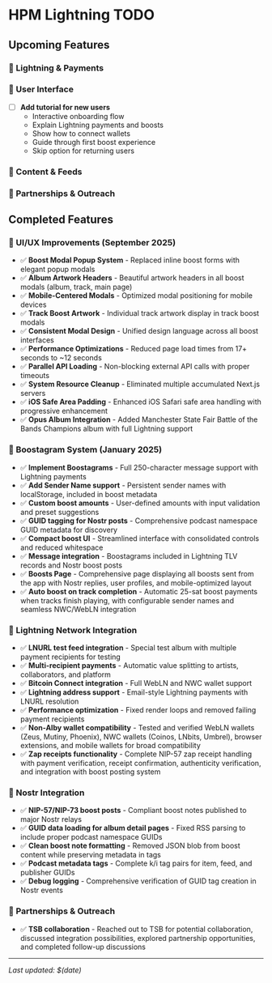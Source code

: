 # HPM Lightning TODO

## Upcoming Features

### 🔋 Lightning & Payments

### 📱 User Interface
- [ ] **Add tutorial for new users**
  - Interactive onboarding flow
  - Explain Lightning payments and boosts
  - Show how to connect wallets
  - Guide through first boost experience
  - Skip option for returning users

### 📡 Content & Feeds

### 🤝 Partnerships & Outreach

## Completed Features

### 🎨 UI/UX Improvements (September 2025)
- ✅ **Boost Modal Popup System** - Replaced inline boost forms with elegant popup modals
- ✅ **Album Artwork Headers** - Beautiful artwork headers in all boost modals (album, track, main page)
- ✅ **Mobile-Centered Modals** - Optimized modal positioning for mobile devices
- ✅ **Track Boost Artwork** - Individual track artwork display in track boost modals
- ✅ **Consistent Modal Design** - Unified design language across all boost interfaces
- ✅ **Performance Optimizations** - Reduced page load times from 17+ seconds to ~12 seconds
- ✅ **Parallel API Loading** - Non-blocking external API calls with proper timeouts
- ✅ **System Resource Cleanup** - Eliminated multiple accumulated Next.js servers
- ✅ **iOS Safe Area Padding** - Enhanced iOS Safari safe area handling with progressive enhancement
- ✅ **Opus Album Integration** - Added Manchester State Fair Battle of the Bands Champions album with full Lightning support

### 🎵 Boostagram System (January 2025)
- ✅ **Implement Boostagrams** - Full 250-character message support with Lightning payments
- ✅ **Add Sender Name support** - Persistent sender names with localStorage, included in boost metadata
- ✅ **Custom boost amounts** - User-defined amounts with input validation and preset suggestions
- ✅ **GUID tagging for Nostr posts** - Comprehensive podcast namespace GUID metadata for discovery
- ✅ **Compact boost UI** - Streamlined interface with consolidated controls and reduced whitespace
- ✅ **Message integration** - Boostagrams included in Lightning TLV records and Nostr boost posts
- ✅ **Boosts Page** - Comprehensive page displaying all boosts sent from the app with Nostr replies, user profiles, and mobile-optimized layout
- ✅ **Auto boost on track completion** - Automatic 25-sat boost payments when tracks finish playing, with configurable sender names and seamless NWC/WebLN integration

### 🔋 Lightning Network Integration
- ✅ **LNURL test feed integration** - Special test album with multiple payment recipients for testing
- ✅ **Multi-recipient payments** - Automatic value splitting to artists, collaborators, and platform
- ✅ **Bitcoin Connect integration** - Full WebLN and NWC wallet support
- ✅ **Lightning address support** - Email-style Lightning payments with LNURL resolution
- ✅ **Performance optimization** - Fixed render loops and removed failing payment recipients
- ✅ **Non-Alby wallet compatibility** - Tested and verified WebLN wallets (Zeus, Mutiny, Phoenix), NWC wallets (Coinos, LNbits, Umbrel), browser extensions, and mobile wallets for broad compatibility
- ✅ **Zap receipts functionality** - Complete NIP-57 zap receipt handling with payment verification, receipt confirmation, authenticity verification, and integration with boost posting system

### 📡 Nostr Integration  
- ✅ **NIP-57/NIP-73 boost posts** - Compliant boost notes published to major Nostr relays
- ✅ **GUID data loading for album detail pages** - Fixed RSS parsing to include proper podcast namespace GUIDs
- ✅ **Clean boost note formatting** - Removed JSON blob from boost content while preserving metadata in tags
- ✅ **Podcast metadata tags** - Complete k/i tag pairs for item, feed, and publisher GUIDs
- ✅ **Debug logging** - Comprehensive verification of GUID tag creation in Nostr events

### 🤝 Partnerships & Outreach
- ✅ **TSB collaboration** - Reached out to TSB for potential collaboration, discussed integration possibilities, explored partnership opportunities, and completed follow-up discussions

---

*Last updated: $(date)*
